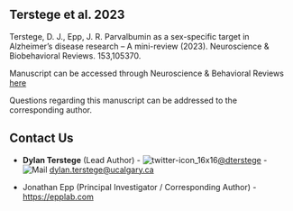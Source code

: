 ## Terstege et al. 2023

Terstege, D. J., Epp, J. R. Parvalbumin as a sex-specific target in Alzheimer’s disease research – A mini-review (2023). Neuroscience & Biobehavioral Reviews. 153,105370.

Manuscript can be accessed through Neuroscience & Behavioral Reviews [here](https://www.sciencedirect.com/science/article/pii/S0149763423003391?via%3Dihub)


Questions regarding this manuscript can be addressed to the corresponding author.

## Contact Us

- **Dylan Terstege** (Lead Author) - ![twitter-icon_16x16](https://user-images.githubusercontent.com/44174532/113163958-e3d3e400-91fd-11eb-8d79-17906d8d3f25.png)[@dterstege](https://twitter.com/dterstege) - ![Mail](https://user-images.githubusercontent.com/44174532/113164412-50e77980-91fe-11eb-9282-dd83852578ce.png)
<dylan.terstege@ucalgary.ca>

- Jonathan Epp (Principal Investigator / Corresponding Author) - https://epplab.com
